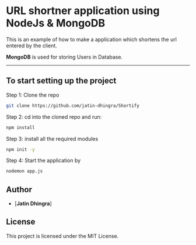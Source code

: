 # URL shortner application using NodeJs & MongoDB

This is an example of how to make a application which shortens the url entered by the client.

**MongoDB** is used for storing Users in Database.

---

## To start setting up the project

Step 1: Clone the repo

```bash
git clone https://github.com/jatin-dhingra/Shortify
```

Step 2: cd into the cloned repo and run:

```bash
npm install
```


Step 3: install all the required modules

```bash
npm init -y
```

Step 4: Start the application by

```bash
nodemon app.js
```

## Author

- [**Jatin Dhingra**]


## License

This project is licensed under the MIT License.
